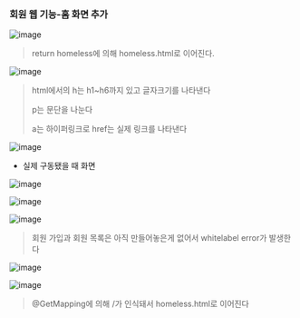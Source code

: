 ### 회원 웹 기능-홈 화면 추가

![image](https://user-images.githubusercontent.com/114403546/199031903-c1b5cf09-452a-4564-ae16-3ca805fca778.png)

>return homeless에 의해 homeless.html로 이어진다.

![image](https://user-images.githubusercontent.com/114403546/199032216-5efe9b6e-ff29-4b58-a8a8-fae566b4e099.png)

>html에서의 h는 h1~h6까지 있고 글자크기를 나타낸다
>
>p는 문단을 나눈다
>
>a는 하이퍼링크로 href는 실제 링크를 나타낸다 

![image](https://user-images.githubusercontent.com/114403546/199033788-f57615b6-4aa0-4bd7-9e49-359f1146cc9f.png)

- 실제 구동됐을 때 화면

![image](https://user-images.githubusercontent.com/114403546/199034295-f054cafb-7211-467f-9ee9-696c4e23caa1.png)

![image](https://user-images.githubusercontent.com/114403546/199034345-b033ef10-25f8-4b4e-8c4a-3e084cb64edb.png)

![image](https://user-images.githubusercontent.com/114403546/199034357-612207ce-90fd-4a6f-a040-f21c55c7dcfe.png)

>회원 가입과 회원 목록은 아직 만들어놓은게 없어서 whitelabel error가 발생한다

![image](https://user-images.githubusercontent.com/114403546/199033970-0e520216-ca06-4aec-b77e-ba8a80fc1c3c.png)

![image](https://user-images.githubusercontent.com/114403546/199034677-e684769a-cdaf-41d6-9275-be693101dd26.png)

> @GetMapping에 의해 /가 인식돼서 homeless.html로 이어진다
